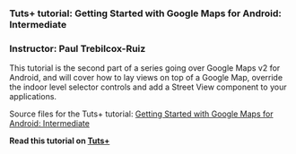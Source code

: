 ### Tuts+ tutorial: Getting Started with Google Maps for Android: Intermediate

### Instructor: Paul Trebilcox-Ruiz

 This tutorial is the second part of a series going over Google Maps v2 for Android, and will cover how to lay views on top of a Google Map, override the indoor level selector controls and add a Street View component to your applications.

Source files for the Tuts+ tutorial: [Getting Started with Google Maps for Android: Intermediate](http://code.tutsplus.com/tutorials/getting-started-with-google-maps-for-android-intermediate--cms-24739)

**Read this tutorial on [Tuts+](https://code.tutsplus.com)**